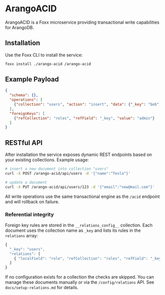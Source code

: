 # ArangoACID

ArangoACID is a Foxx microservice providing transactional write capabilities for ArangoDB.

## Installation

Use the Foxx CLI to install the service:

```bash
foxx install ./arango-acid /arango-acid
```

## Example Payload

```json
{
  "schema": {},
  "operations": [
    {"collection": "users", "action": "insert", "data": {"_key": "bob", "name": "Bob"}}
  ],
  "foreignKeys": [
    {"refCollection": "roles", "refField": "_key", "value": "admin"}
  ]
}
```

## RESTful API

After installation the service exposes dynamic REST endpoints based on your
existing collections. Example usage:

```bash
# insert a new document into collection "users"
curl -X POST /arango-acid/api/users -d '{"name":"Tesla"}'

# update a document
curl -X PUT /arango-acid/api/users/123 -d '{"email":"new@mail.com"}'
```

All write operations use the same transactional engine as the `/acid` endpoint
and will rollback on failure.

### Referential integrity

Foreign key rules are stored in the `__relations_config__` collection. Each
document uses the collection name as `_key` and lists its rules in the
`relations` array:

```js
{
  "_key": "users",
  "relations": [
    { "localField": "role", "refCollection": "roles", "refField": "_key" }
  ]
}
```
If no configuration exists for a collection the checks are skipped. You can
manage these documents manually or via the `/config/relations` API. See
`docs/setup-relations.md` for details.
